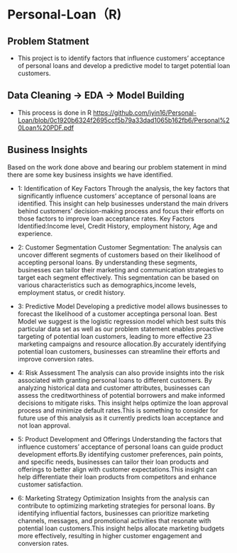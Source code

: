 # Personal-Loan（R)
## Problem Statment
- This project is to identify factors that influence customers’ acceptance of personal loans and develop a predictive model to target potential loan customers.

## Data Cleaning -> EDA -> Model Building
- This process is done in R https://github.com/jyin16/Personal-Loan/blob/0c1920b6324f2695ccf5b79a33dad1065b162fb6/Personal%20Loan%20PDF.pdf

## Business Insights
Based on the work done above and bearing our problem statement in mind there are some key business
insights we have identified.
- 1: Identification of Key Factors
Through the analysis, the key factors that significantly influence customers’ acceptance of personal loans are
identified. This insight can help businesses understand the main drivers behind customers’ decision-making
process and focus their efforts on those factors to improve loan acceptance rates. Key Factors Identified:Income
level, Credit History, employment history, Age and experience.

- 2: Customer Segmentation
Customer Segmentation: The analysis can uncover different segments of customers based on their likelihood
of accepting personal loans. By understanding these segments, businesses can tailor their marketing and
communication strategies to target each segment effectively. This segmentation can be based on various
characteristics such as demographics,income levels, employment status, or credit history.

- 3: Predictive Model
Developing a predictive model allows businesses to forecast the likelihood of a customer acceptinga personal
loan. Best Model we suggest is the logistic regression model which best suits this particular data set as well
as our problem statement enables proactive targeting of potential loan customers, leading to more effective
23
marketing campaigns and resource allocation.By accurately identifying potential loan customers, businesses
can streamline their efforts and improve conversion rates.

- 4: Risk Assessment
The analysis can also provide insights into the risk associated with granting personal loans to different
customers. By analyzing historical data and customer attributes, businesses can assess the creditworthiness
of potential borrowers and make informed decisions to mitigate risks. This insight helps optimize the loan
approval process and minimize default rates.This is something to consider for future use of this analysis as it
currently predicts loan acceptance and not loan approval.

- 5: Product Development and Offerings
Understanding the factors that influence customers’ acceptance of personal loans can guide product development
efforts.By identifying customer preferences, pain points, and specific needs, businesses can tailor their
loan products and offerings to better align with customer expectations.This insight can help differentiate
their loan products from competitors and enhance customer satisfaction.

- 6: Marketing Strategy Optimization
Insights from the analysis can contribute to optimizing marketing strategies for personal loans. By identifying
influential factors, businesses can prioritize marketing channels, messages, and promotional activities that
resonate with potential loan customers.This insight helps allocate marketing budgets more effectively, resulting
in higher customer engagement and conversion rates.
